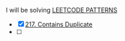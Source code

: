 

I will be solving [LEETCODE PATTERNS](https://seanprashad.com/leetcode-patterns/)

- [x] [217. Contains Duplicate](https://leetcode.com/problems/contains-duplicate/)
- [ ]
